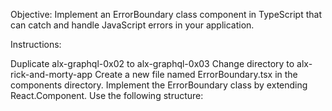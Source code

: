 Objective: Implement an ErrorBoundary class component in TypeScript that can catch and handle JavaScript errors in your application.

Instructions:

Duplicate alx-graphql-0x02 to alx-graphql-0x03
Change directory to alx-rick-and-morty-app
Create a new file named ErrorBoundary.tsx in the components directory.
Implement the ErrorBoundary class by extending React.Component. Use the following structure: